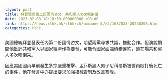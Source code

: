 ```yaml
---
layout: post
title: 拜登發表第二份國情咨文　共和黨人多次喝倒采
date: 2023-02-08 18:18:39.000000000 +08:00
link: https://news.rthk.hk/rthk/ch/component/k2/1687033-20230208.htm
categories: rthk
---
```


美國總統拜登發表任內第二份國情咨文，期望兩黨尋求共識，推動合作。但演說期間他批評共和黨人以國家經濟作為要脅，可能令國家面臨債務違約，遭在場共和黨人多次喝倒采。

因應美國國內早前發生多宗嚴重槍擊、孟菲斯黑人男子尼科爾斯被警員毆打後死亡的事件，他在發言中亦提出要求加強槍械管制及改革警隊。
